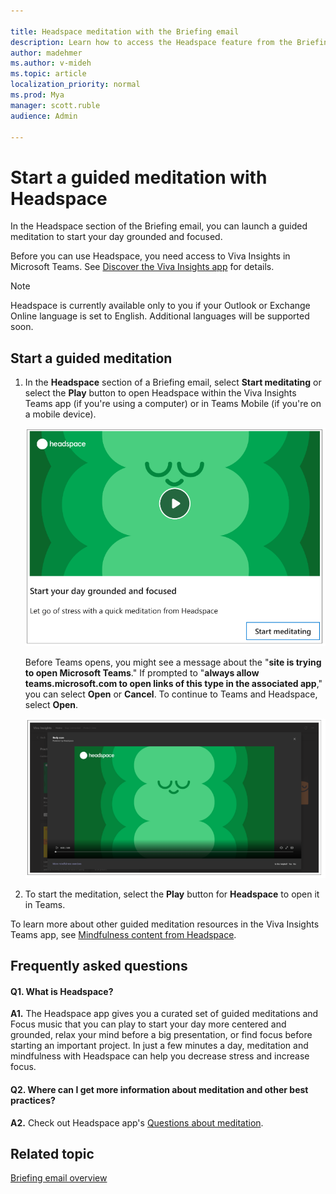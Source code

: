 ```yaml
---

title: Headspace meditation with the Briefing email
description: Learn how to access the Headspace feature from the Briefing email
author: madehmer
ms.author: v-mideh
ms.topic: article
localization_priority: normal 
ms.prod: Mya
manager: scott.ruble
audience: Admin

---
```


# Start a guided meditation with Headspace

In the Headspace section of the Briefing email, you can launch a guided meditation to start your day grounded and focused.

Before you can use Headspace, you need access to Viva Insights in Microsoft Teams. See [Discover the Viva Insights app](../teams/viva-teams-app-install.md) for details.

>[!NOTE]
>Headspace is currently available only to you if your Outlook or Exchange Online language is set to English. Additional languages will be supported soon.

## Start a guided meditation

1. In the **Headspace** section of a Briefing email, select **Start meditating** or select the **Play** button to open Headspace within the Viva Insights Teams app (if you're using a computer) or in Teams Mobile (if you're on a mobile device).

   ![Headspace card](images/be-headspace.png)

   Before Teams opens, you might see a message about the "**site is trying to open Microsoft Teams**." If prompted to "**always allow teams.microsoft.com to open links of this type in the associated app**," you can select **Open** or **Cancel**. To continue to Teams and Headspace, select **Open**.

   ![Headspace in Teams](images/be-headspace-2.png)

2. To start the meditation, select the **Play** button for **Headspace** to open it in Teams.

To learn more about other guided meditation resources in the Viva Insights Teams app, see [Mindfulness content from Headspace](../teams/viva-insights-headspace.md).

<!-- REMOVED PER KARYL ON 30 JULY 2021:

## Start a guided meditation

1. (Optional) In Headspace, browse through a curated set of meditations that are designed to fit different scenarios within the flow of your day. To see your options, open the **Practice mindfulness** page by selecting **More mindfulness exercises**.

2. Under **Practice mindfulness**, select a meditation option in the **Guided meditations** area or a musical option in the **Focus music** area:

   ![Mindfulness option is running](images/mindful-options.png)

## Run Headspace in the background

You can open and run Viva Insights in a new window. This lets you play Headspace meditations and Focus music while continuing your collaboration in Teams.

1. Locate the pinned Insights app on the left navigation pane of Teams.

2. Right-click the Insights icon.

3. Select **Pop out app**.

   ![Pop-out Headspace app](images/to-pop-out-2.png)

   This opens a new window in which the Insights app is running.

4. In this second window, select **More mindfulness exercises** and then start a Headspace meditation or Focus music as described in [Start a guided meditation](#start-a-guided-meditation).

5. Optionally, minimize the Insights window that you just opened. You can continue working in Teams in the original Teams window.
 -->

## Frequently asked questions

#### Q1. What is Headspace?

**A1.** The Headspace app gives you a curated set of guided meditations and Focus music that you can play to start your day more centered and grounded, relax your mind before a big presentation, or find focus before starting an important project. In just a few minutes a day, meditation and mindfulness with Headspace can help you decrease stress and increase focus.

#### Q2. Where can I get more information about meditation and other best practices?

**A2.** Check out Headspace app's [Questions about meditation](https://www.headspace.com/meditation-101/faq).

## Related topic

[Briefing email overview](be-overview.md)
